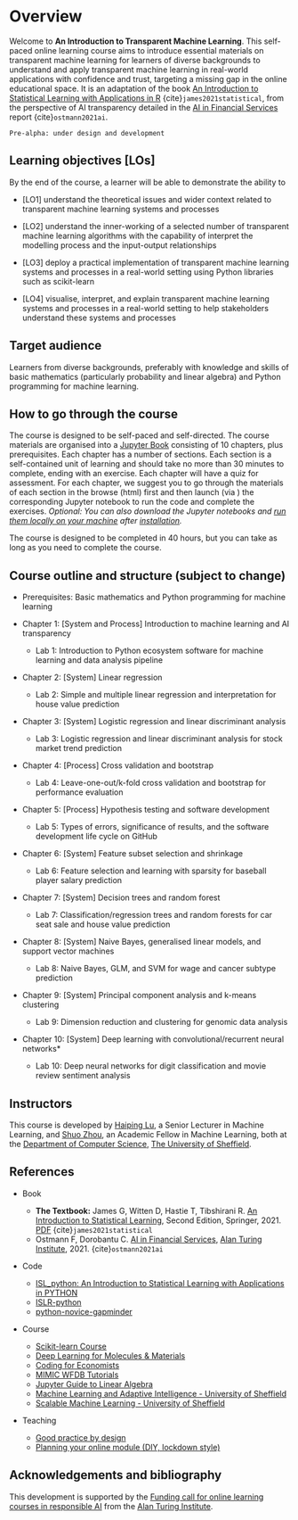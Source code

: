 # Overview

Welcome to **An Introduction to Transparent Machine Learning**. This self-paced online learning course aims to introduce essential materials on transparent machine learning for learners of diverse backgrounds to understand and apply transparent machine learning in real-world applications with confidence and trust, targeting a missing gap in the online educational space. It is an adaptation of the book [An Introduction to Statistical Learning with Applications in R](https://www.statlearning.com/) {cite}`james2021statistical`, from the perspective of AI transparency detailed in the [AI in Financial Services](https://www.turing.ac.uk/sites/default/files/2021-06/ati_ai_in_financial_services_lores.pdf) report {cite}`ostmann2021ai`.

```{admonition} Version
Pre-alpha: under design and development
```

## Learning objectives [LOs]

By the end of the course, a learner will be able to demonstrate the ability to

- [LO1] understand the theoretical issues and wider context related to transparent machine learning systems and processes

- [LO2] understand the inner-working of a selected number of transparent machine learning algorithms with the capability of interpret the modelling process and the input-output relationships

- [LO3] deploy a practical implementation of transparent machine learning systems and processes in a real-world setting using Python libraries such as scikit-learn

- [LO4] visualise, interpret, and explain transparent machine learning systems and processes in a real-world setting to help stakeholders understand these systems and processes

## Target audience

Learners from diverse backgrounds, preferably with knowledge and skills of basic mathematics (particularly probability and linear algebra) and Python programming for machine learning.

## How to go through the course

The course is designed to be self-paced and self-directed. The course materials are organised into a [Jupyter Book](https://jupyterbook.org/) consisting of 10 chapters, plus prerequisites. Each chapter has a number of sections. Each section is a self-contained unit of learning and should take no more than 30 minutes to complete, ending with an exercise. Each chapter will have a quiz for assessment. For each chapter, we suggest you to go through the materials of each section in the browse (html) first and then launch (via <i class="fas fa-rocket"></i>) the corresponding Jupyter notebook to run the code and complete the exercises. _Optional: You can also download the Jupyter notebooks and [run them locally on your machine](https://jupyter-notebook-beginner-guide.readthedocs.io/en/latest/execute.html) after [installation](https://jupyter-notebook-beginner-guide.readthedocs.io/en/latest/install.html)._

The course is designed to be completed in 40 hours, but you can take as long as you need to complete the course.

## Course outline and structure (subject to change)

- Prerequisites: Basic mathematics and Python programming for machine learning
- Chapter 1: [System and Process] Introduction to machine learning and AI transparency
  - Lab 1: Introduction to Python ecosystem software for machine learning and data analysis pipeline

- Chapter 2: [System] Linear regression
  - Lab 2: Simple and multiple linear regression and interpretation for house value prediction

- Chapter 3: [System] Logistic regression and linear discriminant analysis
  - Lab 3: Logistic regression and linear discriminant analysis for stock market trend prediction

- Chapter 4: [Process] Cross validation and bootstrap
  - Lab 4: Leave-one-out/k-fold cross validation and bootstrap for performance evaluation

- Chapter 5: [Process] Hypothesis testing and software development
  - Lab 5: Types of errors, significance of results, and the software development life cycle on GitHub

- Chapter 6: [System] Feature subset selection and shrinkage
  - Lab 6: Feature selection and learning with sparsity for baseball player salary prediction

- Chapter 7: [System] Decision trees and random forest
  - Lab 7: Classification/regression trees and random forests for car seat sale and house value prediction

- Chapter 8: [System] Naive Bayes, generalised linear models, and support vector machines
  - Lab 8: Naive Bayes, GLM, and SVM for wage and cancer subtype prediction

- Chapter 9: [System] Principal component analysis and k-means clustering
  - Lab 9: Dimension reduction and clustering for genomic data analysis

- Chapter 10: [System] Deep learning with convolutional/recurrent neural networks*
  - Lab 10: Deep neural networks for digit classification and movie review sentiment analysis

## Instructors

This course is developed by [Haiping Lu](https://haipinglu.github.io/), a Senior Lecturer in Machine Learning, and [Shuo Zhou](https://sz144.github.io/), an Academic Fellow in Machine Learning, both at the [Department of Computer Science](https://www.sheffield.ac.uk/dcs), [The University of Sheffield](https://www.sheffield.ac.uk/).

## References

- Book
  - **The Textbook:** James G, Witten D, Hastie T, Tibshirani R. [An Introduction to Statistical Learning](https://www.statlearning.com/), Second Edition,  Springer, 2021. [PDF](https://hastie.su.domains/ISLR2/ISLRv2_website.pdf) {cite}`james2021statistical`
  - Ostmann F, Dorobantu C. [AI in Financial Services](https://www.turing.ac.uk/sites/default/files/2021-06/ati_ai_in_financial_services_lores.pdf), [Alan Turing Institute](https://www.turing.ac.uk/), 2021. {cite}`ostmann2021ai`
- Code
  - [ISL_python: An Introduction to Statistical Learning with Applications in PYTHON](https://github.com/qx0731/Sharing_ISL_python)
  - [ISLR-python](https://github.com/JWarmenhoven/ISLR-python)
  - [python-novice-gapminder](https://github.com/swcarpentry/python-novice-gapminder/tree/gh-pages/_episodes)
- Course
  - [Scikit-learn Course](https://inria.github.io/scikit-learn-mooc/index.html)
  - [Deep Learning for Molecules & Materials](https://dmol.pub/)
  - [Coding for Economists](https://aeturrell.github.io/coding-for-economists/)
  - [MIMIC WFDB Tutorials](https://wfdb.io/mimic_wfdb_tutorials/)
  - [Jupyter Guide to Linear Algebra](https://bvanderlei.github.io/jupyter-guide-to-linear-algebra/intro.html)
  - [Machine Learning and Adaptive Intelligence - University of Sheffield](https://github.com/maalvarezl/MLAI)
  - [Scalable Machine Learning - University of Sheffield](https://github.com/haipinglu/ScalableML)

- Teaching
  - [Good practice by design](https://onlinelearning.london.ac.uk/2020/06/08/good-practice-by-design/)
  - [Planning your online module (DIY, lockdown style)](https://onlinelearning.london.ac.uk/2020/05/24/planning-your-online-module-diy-lockdown-style/)

## Acknowledgements and bibliography

This development is supported by the [Funding call for online learning courses in responsible AI](https://www.turing.ac.uk/funding-call-online-learning-courses-responsible-ai) from the [Alan Turing Institute](https://www.turing.ac.uk/).

```{bibliography}
```

